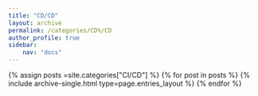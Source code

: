 ```yaml
---
title: "CD/CD"
layout: archive
permalink: /categories/CD%/CD
author_profile: true
sidebar:
    nav: "docs"
---
```


{% assign posts =site.categories["CI/CD"] %}
{% for post in posts %} 
    {% include archive-single.html type=page.entries_layout %} 
{% endfor %}